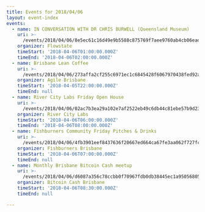 ```yaml
---
title: Events for 2018/04/06
layout: event-index
events:
  - name: IN CONVERSATION WITH DR CHRIS BURWELL (Queensland Museum)
    uri: >-
      /events/2018/04/06/8e5ec61c16d49e9b5588c875769f7aee9760ab4cb06eadf15041d3232b2b9a5a
    organizer: Flowstate
    timeStart: '2018-04-06T01:00:00.000Z'
    timeEnd: '2018-04-06T02:00:00.000Z'
  - name: Brisbane Lean Coffee
    uri: >-
      /events/2018/04/06/273affa2cf255c6971ec1c6845428f6067970438fed92a3ab34ef44ca68f49fb
    organizer: Agile Brisbane
    timeStart: '2018-04-05T22:00:00.000Z'
    timeEnd: null
  - name: River City Labs Friday Open House
    uri: >-
      /events/2018/04/06/02ac7b3ea29a102e7af2522eb49c6db44c81ebe57b9d23c7a0b92b85e5958fb8
    organizer: River City Labs
    timeStart: '2018-04-06T06:00:00.000Z'
    timeEnd: '2018-04-06T08:00:00.000Z'
  - name: Fishburners Community Friday Pitches & Drinks
    uri: >-
      /events/2018/04/06/4fb3901eef8437636f20667ed664ca67fe3aa062f727fcf4ba58870815e01156
    organizer: Fishburners Brisbane
    timeStart: '2018-04-06T07:00:00.000Z'
    timeEnd: null
  - name: Monthly Brisbane Bitcoin Cash meetup
    uri: >-
      /events/2018/04/06/d6087a356c78ccbb0f70967fdb0db38445ec1a95056805b6d6ef435b97cfffbf
    organizer: Bitcoin Cash Brisbane
    timeStart: '2018-04-06T08:30:00.000Z'
    timeEnd: null

---
```

